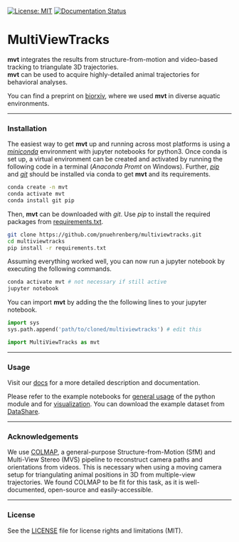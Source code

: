 [![License: MIT](https://img.shields.io/badge/License-MIT-yellow.svg)](LICENSE) [![Documentation Status](https://readthedocs.org/projects/multiviewtracks/badge/?version=latest)](https://multiviewtracks.readthedocs.io/en/latest/?badge=latest)

# MultiViewTracks

**mvt** integrates the results from structure-from-motion and video-based tracking to triangulate 3D trajectories.  
**mvt** can be used to acquire highly-detailed animal trajectories for behavioral analyses.

You can find a preprint on [biorxiv](https://www.biorxiv.org/content/10.1101/571232v1), where we used **mvt** in diverse aquatic environments.

--------------

### Installation

The easiest way to get **mvt** up and running across most platforms is using a [*miniconda*](https://docs.conda.io/en/latest/miniconda.html) environment with jupyter notebooks for python3. Once conda is set up, a virtual environment can be created and activated by running the following code in a terminal (*Anaconda Promt* on Windows). Further, [*pip*](https://pypi.org/project/pip/) and [*git*](https://git-scm.com/) should be installed via conda to get **mvt** and its requirements.

```bash
conda create -n mvt
conda activate mvt
conda install git pip
```

Then, **mvt** can be downloaded with *git*. Use *pip* to install the required packages from [requirements.txt](requirements.txt).

```bash
git clone https://github.com/pnuehrenberg/multiviewtracks.git
cd multiviewtracks
pip install -r requirements.txt
```

Assuming everything worked well, you can now run a jupyter notebook by executing the following commands.

```bash
conda activate mvt # not necessary if still active
jupyter notebook
```

You can import **mvt** by adding the the following lines to your jupyter notebook.

```python
import sys
sys.path.append('path/to/cloned/multiviewtracks') # edit this

import MultiViewTracks as mvt
```

--------------

### Usage

Visit our [docs](https://multiviewtracks.readthedocs.io) for a more detailed description and documentation.

Please refer to the example notebooks for [general usage](docs/examples/scene.ipynb) of the python module and for [visualization](docs/examples/visualization.ipynb). You can download the example dataset from [DataShare](https://datashare.mpcdf.mpg.de/s/WBi3T5Oh8QGjOQb).

--------------

### Acknowledgements

We use [COLMAP](https://colmap.github.io), a general-purpose Structure-from-Motion (SfM) and Multi-View Stereo (MVS) pipeline to reconstruct camera paths and orientations from videos. This is necessary when using a moving camera setup for triangulating animal positions in 3D from multiple-view trajectories. We found COLMAP to be fit for this task, as it is well-documented, open-source and easily-accessible.

--------------

### License

See the [LICENSE](LICENSE) file for license rights and limitations (MIT).
